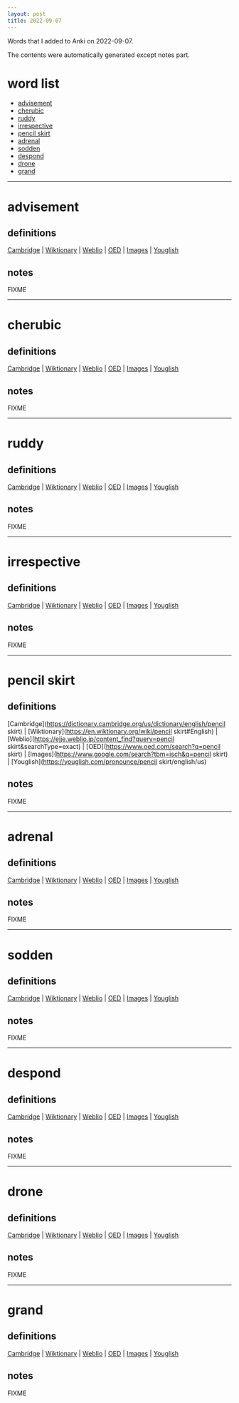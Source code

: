 ```yaml
---
layout: post
title: 2022-09-07
---
```


Words that I added to Anki on 2022-09-07.

The contents were automatically generated except notes part.
# word list
- [advisement](#advisement)
- [cherubic](#cherubic)
- [ruddy](#ruddy)
- [irrespective](#irrespective)
- [pencil skirt](#pencil-skirt)
- [adrenal](#adrenal)
- [sodden](#sodden)
- [despond](#despond)
- [drone](#drone)
- [grand](#grand)

---

# advisement
## definitions
[Cambridge](https://dictionary.cambridge.org/us/dictionary/english/advisement)
|
[Wiktionary](https://en.wiktionary.org/wiki/advisement#English)
|
[Weblio](https://ejje.weblio.jp/content_find?query=advisement&searchType=exact)
|
[OED](https://www.oed.com/search?q=advisement)
|
[Images](https://www.google.com/search?tbm=isch&q=advisement)
|
[Youglish](https://youglish.com/pronounce/advisement/english/us)

## notes
FIXME

---

# cherubic
## definitions
[Cambridge](https://dictionary.cambridge.org/us/dictionary/english/cherubic)
|
[Wiktionary](https://en.wiktionary.org/wiki/cherubic#English)
|
[Weblio](https://ejje.weblio.jp/content_find?query=cherubic&searchType=exact)
|
[OED](https://www.oed.com/search?q=cherubic)
|
[Images](https://www.google.com/search?tbm=isch&q=cherubic)
|
[Youglish](https://youglish.com/pronounce/cherubic/english/us)

## notes
FIXME

---

# ruddy
## definitions
[Cambridge](https://dictionary.cambridge.org/us/dictionary/english/ruddy)
|
[Wiktionary](https://en.wiktionary.org/wiki/ruddy#English)
|
[Weblio](https://ejje.weblio.jp/content_find?query=ruddy&searchType=exact)
|
[OED](https://www.oed.com/search?q=ruddy)
|
[Images](https://www.google.com/search?tbm=isch&q=ruddy)
|
[Youglish](https://youglish.com/pronounce/ruddy/english/us)

## notes
FIXME

---

# irrespective
## definitions
[Cambridge](https://dictionary.cambridge.org/us/dictionary/english/irrespective)
|
[Wiktionary](https://en.wiktionary.org/wiki/irrespective#English)
|
[Weblio](https://ejje.weblio.jp/content_find?query=irrespective&searchType=exact)
|
[OED](https://www.oed.com/search?q=irrespective)
|
[Images](https://www.google.com/search?tbm=isch&q=irrespective)
|
[Youglish](https://youglish.com/pronounce/irrespective/english/us)

## notes
FIXME

---

# pencil skirt
## definitions
[Cambridge](https://dictionary.cambridge.org/us/dictionary/english/pencil skirt)
|
[Wiktionary](https://en.wiktionary.org/wiki/pencil skirt#English)
|
[Weblio](https://ejje.weblio.jp/content_find?query=pencil skirt&searchType=exact)
|
[OED](https://www.oed.com/search?q=pencil skirt)
|
[Images](https://www.google.com/search?tbm=isch&q=pencil skirt)
|
[Youglish](https://youglish.com/pronounce/pencil skirt/english/us)

## notes
FIXME

---

# adrenal
## definitions
[Cambridge](https://dictionary.cambridge.org/us/dictionary/english/adrenal)
|
[Wiktionary](https://en.wiktionary.org/wiki/adrenal#English)
|
[Weblio](https://ejje.weblio.jp/content_find?query=adrenal&searchType=exact)
|
[OED](https://www.oed.com/search?q=adrenal)
|
[Images](https://www.google.com/search?tbm=isch&q=adrenal)
|
[Youglish](https://youglish.com/pronounce/adrenal/english/us)

## notes
FIXME

---

# sodden
## definitions
[Cambridge](https://dictionary.cambridge.org/us/dictionary/english/sodden)
|
[Wiktionary](https://en.wiktionary.org/wiki/sodden#English)
|
[Weblio](https://ejje.weblio.jp/content_find?query=sodden&searchType=exact)
|
[OED](https://www.oed.com/search?q=sodden)
|
[Images](https://www.google.com/search?tbm=isch&q=sodden)
|
[Youglish](https://youglish.com/pronounce/sodden/english/us)

## notes
FIXME

---

# despond
## definitions
[Cambridge](https://dictionary.cambridge.org/us/dictionary/english/despond)
|
[Wiktionary](https://en.wiktionary.org/wiki/despond#English)
|
[Weblio](https://ejje.weblio.jp/content_find?query=despond&searchType=exact)
|
[OED](https://www.oed.com/search?q=despond)
|
[Images](https://www.google.com/search?tbm=isch&q=despond)
|
[Youglish](https://youglish.com/pronounce/despond/english/us)

## notes
FIXME

---

# drone
## definitions
[Cambridge](https://dictionary.cambridge.org/us/dictionary/english/drone)
|
[Wiktionary](https://en.wiktionary.org/wiki/drone#English)
|
[Weblio](https://ejje.weblio.jp/content_find?query=drone&searchType=exact)
|
[OED](https://www.oed.com/search?q=drone)
|
[Images](https://www.google.com/search?tbm=isch&q=drone)
|
[Youglish](https://youglish.com/pronounce/drone/english/us)

## notes
FIXME

---

# grand
## definitions
[Cambridge](https://dictionary.cambridge.org/us/dictionary/english/grand)
|
[Wiktionary](https://en.wiktionary.org/wiki/grand#English)
|
[Weblio](https://ejje.weblio.jp/content_find?query=grand&searchType=exact)
|
[OED](https://www.oed.com/search?q=grand)
|
[Images](https://www.google.com/search?tbm=isch&q=grand)
|
[Youglish](https://youglish.com/pronounce/grand/english/us)

## notes
FIXME

